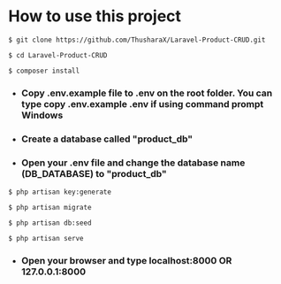 # How to use this project

```
$ git clone https://github.com/ThusharaX/Laravel-Product-CRUD.git

$ cd Laravel-Product-CRUD

$ composer install
```

* ### Copy .env.example file to .env on the root folder. You can type copy .env.example .env if using command prompt Windows

* ### Create a database called "product_db"

*  ### Open your .env file and change the database name (DB_DATABASE) to "product_db"

```
$ php artisan key:generate

$ php artisan migrate

$ php artisan db:seed

$ php artisan serve
```

* ### Open your browser and type localhost:8000 OR 127.0.0.1:8000
